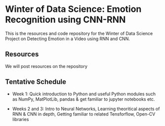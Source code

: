 # Winter of Data Science: Emotion Recognition using CNN-RNN

This is the resources and code repository for the Winter of Data Science Project on Detecting Emotion in a Video using RNN and CNN.

## Resources

We will post resources on the repository

## Tentative Schedule

- Week 1:
Quick introduction to Python and useful Python modules such as NumPy, MatPlotLib, pandas & get familiar to jupyter notebooks etc.

- Weeks 2 and 3:
Intro to Neural Networks, Learning theoritical aspects of RNN & CNN in depth, Getting familiar to related Tensforflow, Open-CV libraries
